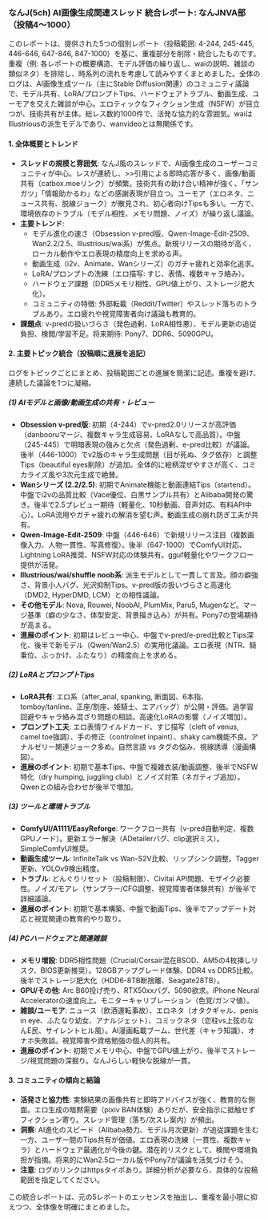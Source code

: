 ### なんJ(5ch) AI画像生成関連スレッド 統合レポート: なんJNVA部（投稿4〜1000）

このレポートは、提供された5つの個別レポート（投稿範囲: 4-244, 245-445, 446-646, 647-846, 847-1000）を基に、重複部分を削除・統合したものです。重複（例: 各レポートの概要構造、モデル評価の繰り返し、waiの説明、雑談の類似ネタ）を排除し、時系列の流れを考慮して読みやすくまとめました。全体のログは、AI画像生成ツール（主にStable Diffusion関連）のコミュニティ議論で、モデル共有、LoRA/プロンプトTips、ハードウェアトラブル、動画生成、ユーモアを交えた雑談が中心。エロティックなフィクション生成（NSFW）が目立つが、技術共有が主体。総レス数約1000件で、活発な協力的な雰囲気。waiはIllustriousの派生モデルであり、wanvideoとは無関係です。

#### 1. 全体概要とトレンド
- **スレッドの規模と雰囲気**: なんJ風のスレッドで、AI画像生成のユーザーコミュニティが中心。レスが連続し、>>引用による即時応答が多く、画像/動画共有（catbox.moeリンク）が頻繁。技術共有の助け合い精神が強く、「サンガツ」「情報助かるわ」などの感謝表現が目立つ。ユーモア（エロネタ、ニュース共有、脱線ジョーク）が散見され、初心者向けTipsも多い。一方で、環境依存のトラブル（モデル相性、メモリ問題、ノイズ）が繰り返し議論。
- **主要トレンド**: 
  - モデル進化の速さ（Obsession v-pred版、Qwen-Image-Edit-2509、Wan2.2/2.5、Illustrious/wai系）が焦点。新規リリースの期待が高く、ローカル動作やエロ表現の精度向上を求める声。
  - 動画生成（i2v、Animate、Wanシリーズ）のガチャ疲れと効率化追求。
  - LoRA/プロンプトの洗練（エロ描写: すじ、表情、複数キャラ絡み）。
  - ハードウェア課題（DDR5メモリ相性、GPU値上がり、ストレージ肥大化）。
  - コミュニティの特徴: 外部転載（Reddit/Twitter）やスレッド落ちのトラブルあり。エロ疲れや視覚障害者向け議論も教育的。
- **課題点**: v-predの扱いづらさ（発色過剰、LoRA相性悪）、モデル更新の追従負担、検閲/学習不足。将来期待: Pony7、DDR6、5090GPU。

#### 2. 主要トピック統合（投稿順に進展を追記）
ログをトピックごとにまとめ、投稿範囲ごとの進展を簡潔に記述。重複を避け、連続した議論を1つに凝縮。

##### (1) AIモデルと画像/動画生成の共有・レビュー
- **Obsession v-pred版**: 初期（4-244）でv-pred2.0リリースが高評価（danbooruマージ、複数キャラ生成容易、LoRAなしで高品質）。中盤（245-445）で明暗表現の強みと欠点（発色過剰、e-pred比較）が議論。後半（446-1000）でv2版のキャラ生成問題（目が死ぬ、タグ依存）と調整Tips（beautiful eyes削除）が追加。全体的に絵柄混ぜやすさが高く、コミカライズ風や3次元生成で絶賛。
- **Wanシリーズ (2.2/2.5)**: 初期でAnimate機能と動画連結Tips（startend）。中盤でi2vの品質比較（Vace優位、白黒サンプル共有）とAlibaba開発の驚き。後半で2.5プレビュー期待（軽量化、10秒動画、音声対応、有料API中心）。LoRA流用やガチャ疲れの解消を望む声。動画生成の崩れ防ぎ工夫が共有。
- **Qwen-Image-Edit-2509**: 中盤（446-646）で新規リリース注目（複数画像入力、人物一貫性、写真修復）。後半（647-1000）でComfyUI対応、Lightning LoRA推奨、NSFW対応の体験共有。gguf軽量化やワークフロー提供が活発。
- **Illustrious/wai/shuffle noob系**: 派生モデルとして一貫して言及。顔の癖強さ、背景小人バグ、光沢抑制Tips。v-pred版の扱いづらさと高速化（DMD2, HyperDMD, LCM）との相性議論。
- **その他モデル**: Nova, Rouwei, NoobAI, PlumMix, Paru5, Mugenなど。マージ基準（癖の少なさ、体型安定、背景描き込み）が共有。Pony7の登場期待が高まる。
- **進展のポイント**: 初期はレビュー中心、中盤でv-pred/e-pred比較とTips深化、後半で新モデル（Qwen/Wan2.5）の実用化議論。エロ表現（NTR、騎乗位、ぶっかけ、ふたなり）の精度向上を求める。

##### (2) LoRAとプロンプトTips
- **LoRA共有**: エロ系（after_anal, spanking, 断面図、6本指、tomboy/tanline、正座/割座、姫騎士、エアバッグ）が公開・評価。過学習回避やキャラ絡み混ざり問題の相談。高速化LoRAの影響（ノイズ増加）。
- **プロンプト工夫**: エロ表情ワイルドカード、すじ描写（cleft of venus, camel toe強調）、手の修正（controlnet inpaint）、shaky cam機能不良。アナルゼリー関連ジョーク多め。自然言語 vs タグの悩み、視線誘導（漫画構図）。
- **進展のポイント**: 初期で基本Tips、中盤で複雑衣装/動画調整、後半でNSFW特化（dry humping, juggling club）とノイズ対策（ネガティブ追加）。Qwenとの組み合わせが後半で増加。

##### (3) ツールと環境トラブル
- **ComfyUI/A1111/EasyReforge**: ワークフロー共有（v-pred自動判定、複数GPUノード）。更新エラー解決（ADetailerバグ、clip選択ミス）。SimpleComfyUI推奨。
- **動画生成ツール**: InfiniteTalk vs Wan-S2V比較、リップシンク調整。Tagger更新、YOLOv9検出精度。
- **トラブル**: どんぐりリセット（投稿制限）、Civitai API問題、モザイク必要性。ノイズ/モアレ（サンプラー/CFG調整、視覚障害者体験共有）が後半で詳細議論。
- **進展のポイント**: 初期で基本構築、中盤で動画Tips、後半でアップデート対応と視覚関連の教育的やり取り。

##### (4) PCハードウェアと関連雑談
- **メモリ増設**: DDR5相性問題（Crucial/Corsair混在BSOD、AM5の4枚挿しリスク、BIOS更新推奨）。128GBアップグレード体験、DDR4 vs DDR5比較。後半でストレージ肥大化（HDD6-8TB断捨離、Seagate28TB）。
- **GPU/その他**: Arc B60投げ売り、RTX50xxバグ、5090欲求。iPhone Neural Acceleratorの速度向上。モニターキャリブレーション（色覚/ガンマ値）。
- **雑談/ユーモア**: ニュース（飲酒運転事故）、エロネタ（オタクギャル、penis in eye、ふたなり幼女、アナルジェット）、コミックネタ（恋柱vs上弦のなんE民、サイレントヒル風）。AI漫画転載ブーム、世代差（キャラ知識）、オナホ失敗談。視覚障害や資格勉強の個人的共有。
- **進展のポイント**: 初期でメモリ中心、中盤でGPU値上がり、後半でストレージ/視覚問題の深掘り。なんJらしい軽快な脱線が一貫。

#### 3. コミュニティの傾向と結論
- **活発さと協力性**: 実験結果の画像共有と即時アドバイスが強く、教育的な側面。エロ生成の暗黙需要（pixiv BAN体験）ありだが、安全指示に抵触せずフィクション寄り。スレッド管理（落ち/次スレ案内）が頻出。
- **洞察**: AI進化のスピード（Alibaba勢力、モデル月次更新）が追従課題を生む一方、ユーザー間のTips共有が価値。エロ表現の洗練（一貫性、複数キャラ）とハードウェア最適化が今後の鍵。潜在的リスクとして、検閲や環境負担が指摘。将来的にWan2.5ローカル版やPony7が議論を活気づけそう。
- **注意**: ログのリンクはhttpsタイポあり。詳細分析が必要なら、具体的な投稿範囲を指定してください。

この統合レポートは、元の5レポートのエッセンスを抽出し、重複を最小限に抑えつつ、全体像を明確にまとめました。